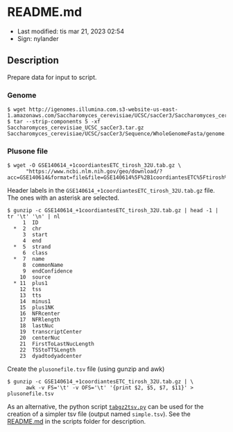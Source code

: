# README.md

- Last modified: tis mar 21, 2023  02:54
- Sign: nylander

## Description

Prepare data for input to script.

### Genome

    $ wget http://igenomes.illumina.com.s3-website-us-east-1.amazonaws.com/Saccharomyces_cerevisiae/UCSC/sacCer3/Saccharomyces_cerevisiae_UCSC_sacCer3.tar.gz
    $ tar --strip-components 5 -xf Saccharomyces_cerevisiae_UCSC_sacCer3.tar.gz Saccharomyces_cerevisiae/UCSC/sacCer3/Sequence/WholeGenomeFasta/genome.fa

### Plusone file

    $ wget -O GSE140614_+1coordiantesETC_tirosh_32U.tab.gz \
          "https://www.ncbi.nlm.nih.gov/geo/download/?acc=GSE140614&format=file&file=GSE140614%5F%2B1coordiantesETC%5Ftirosh%5F32U%2Etab%2Egz"

Header labels in the `GSE140614_+1coordiantesETC_tirosh_32U.tab.gz` file.
The ones with an asterisk are selected.

    $ gunzip -c GSE140614_+1coordiantesETC_tirosh_32U.tab.gz | head -1 | tr '\t' '\n' | nl
         1	ID
      *  2	chr
         3	start
         4	end
      *  5	strand
         6	class
      *  7	name
         8	commonName
         9	endConfidence
        10	source
      * 11	plus1
        12	tss
        13	tts
        14	minus1
        15	plus1NK
        16	NFRcenter
        17	NFRlength
        18	lastNuc
        19	transcriptCenter
        20	centerNuc
        21	FirstToLastNucLength
        22	TSStoTTSLength
        23	dyadtodyadcenter

Create the `plusonefile.tsv` file (using gunzip and awk)

    $ gunzip -c GSE140614_+1coordiantesETC_tirosh_32U.tab.gz | \
          awk -v FS='\t' -v OFS='\t' '{print $2, $5, $7, $11}' > plusonefile.tsv

As an alternative, the python script [`tabgz2tsv.py`](../scripts/tabgz2tsv.py)
can be used for the creation of a simpler tsv file (output named `simple.tsv`).
See the [README.md](../scripts/README.md) in the scripts folder for description.

